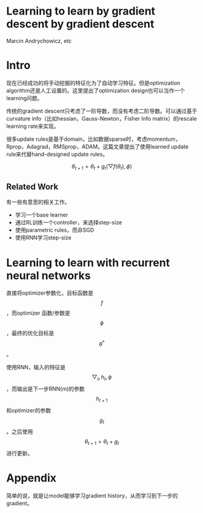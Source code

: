 # Learning to learn by gradient descent by gradient descent

Marcin Andrychowicz, etc

# Intro

现在已经成功的将手动挖掘的特征化为了自动学习特征。但是optimization algorithm还是人工设置的。这里提出了optimization design也可以当作一个learning问题。

传统的gradient descent只考虑了一阶导数，而没有考虑二阶导数。可以通过基于curvature info（比如hessian，Gauss-Newton，Fisher Info matrix）的rescale learning rate来实现。

很多update rules是基于domain，比如数据sparse时，考虑momentum，Rprop，Adagrad，RMSprop，ADAM。这篇文章提出了使用learned update rule来代替hand-designed update rules。

$$\theta_{t+1} = \theta_t + g_t(\bigtriangledown f(\theta_t), \phi)$$

## Related Work

有一些有意思的相关工作。

+ 学习一个base learner
+ 通过RL训练一个controller，来选择step-size
+ 使用parametric rules，而非SGD
+ 使用RNN学习step-size

# Learning to learn with recurrent neural networks

直接将optimizer参数化，目标函数是$$f$$，而optimizer 函数/参数是$$\phi$$，最终的优化目标是$$\theta^*$$。

使用RNN，输入的特征是$$\bigtriangledown_t, h_t, \phi$$，而输出是下一步RNN(m)的参数$$h_{t+1}$$和optimizer的参数$$g_t$$。之后使用$$\theta_{t+1} = \theta_t + g_t$$进行更新。

# Appendix

简单的说，就是让model能够学习gradient history，从而学习到下一步的gradient。